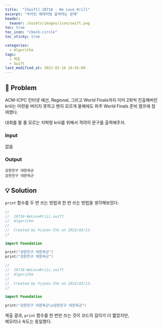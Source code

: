 ```yaml
---
title:  "[Swift] 10718 - We Love Krill"
excerpt: "주어진 예제처럼 출력하는 문제"
header:
  teaser: /assets/images/icon/swift.png
toc: true
toc_icon: "check-circle"
toc_sticky: true

categories:
  - Algorithm
tags:
  - 백준
  - Swift
last_modified_at: 2022-02-16 16:45:00
---
```


## 🧪 Problem

ACM-ICPC 인터넷 예선, Regional, 그리고 World Finals까지 이미 2회씩 진출해버린 kriii는 미련을 버리지 못하고 왠지 모르게 올해에도 파주 World Finals 준비 캠프에 참여했다.

대회를 뜰 줄 모르는 지박령 kriii를 위해서 격려의 문구를 출력해주자.

### Input

없음

### Output

```shell
강한친구 대한육군
강한친구 대한육군
```

## 💡 Solution

`print` 함수를 두 번 쓰는 방법과 한 번 쓰는 방법을 생각해보았다.<br>

```swift
//
//  10718-WeLoveKriii.swift
//  Algorithm
//
//  Created by Yujean Cho on 2022/02/13.
//

import Foundation

print("강한친구 대한육군")
print("강한친구 대한육군")
```

```swift
//
//  10718-WeLoveKriii.swift
//  Algorithm
//
//  Created by Yujean Cho on 2022/02/13.
//

import Foundation

print("강한친구 대한육군\n강한친구 대한육군")
```

제출 결과, `print` 함수를 한 번만 쓰는 것이 코드의 길이가 더 짧았지만,<br>
메모리나 속도는 동일했다. <br>